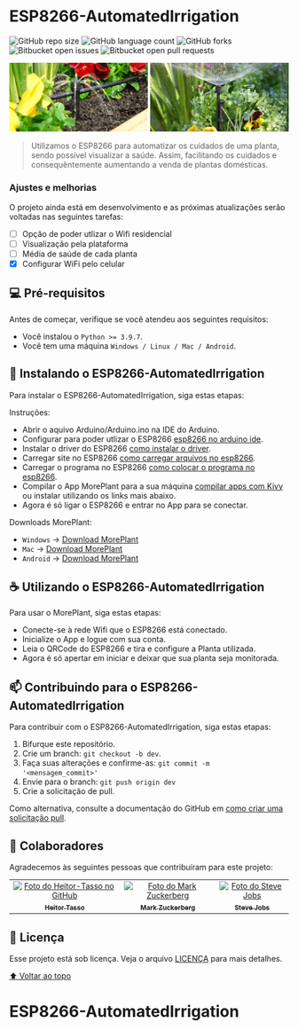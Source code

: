 # ESP8266-AutomatedIrrigation

<!---Esses são exemplos. Veja https://shields.io para outras pessoas ou para personalizar este conjunto de escudos. Você pode querer incluir dependências, status do projeto e informações de licença aqui--->

![GitHub repo size](https://img.shields.io/github/repo-size/Heitor-Tasso/ESP8266-AutomatedIrrigation?style=for-the-badge)
![GitHub language count](https://img.shields.io/github/languages/count/Heitor-Tasso/ESP8266-AutomatedIrrigation?style=for-the-badge)
![GitHub forks](https://img.shields.io/github/forks/Heitor-Tasso/ESP8266-AutomatedIrrigation?style=for-the-badge)
![Bitbucket open issues](https://img.shields.io/bitbucket/issues/Heitor-Tasso/ESP8266-AutomatedIrrigation?style=for-the-badge)
![Bitbucket open pull requests](https://img.shields.io/bitbucket/pr-raw/Heitor-Tasso/ESP8266-AutomatedIrrigation?style=for-the-badge)

<img src="exemplo-image.png" alt="Imagem de Exemplo">

> Utilizamos o ESP8266 para automatizar os cuidados de uma planta, sendo possível visualizar a saúde. Assim, facilitando os cuidados e consequêntemente aumentando a venda de plantas domésticas. 

### Ajustes e melhorias

O projeto ainda está em desenvolvimento e as próximas atualizações serão voltadas nas seguintes tarefas:

- [ ] Opção de poder utlizar o Wifi residencial
- [ ] Visualização pela plataforma
- [ ] Média de saúde de cada planta
- [x] Configurar WiFi pelo celular

## 💻 Pré-requisitos

Antes de começar, verifique se você atendeu aos seguintes requisitos:
<!---Estes são apenas requisitos de exemplo. Adicionar, duplicar ou remover conforme necessário--->
* Você instalou o `Python >= 3.9.7`.
* Você tem uma máquina `Windows / Linux / Mac / Android`.

## 🚀 Instalando o ESP8266-AutomatedIrrigation

Para instalar o ESP8266-AutomatedIrrigation, siga estas etapas:

Instruções:

 - Abrir o aquivo Arduino/Arduino.ino na IDE do Arduino.
 - Configurar para poder utlizar o ESP8266 [esp8266 no arduino ide](https://www.robocore.net/tutoriais/programando-o-esp8266-pela-arduino-ide).
 - Instalar o driver do ESP8266 [como instalar o driver](https://www.blogdarobotica.com/2020/05/26/instalando-driver-serial-para-nodemcu-com-chip-ch340/#:~:text=Caso%20a%20placa%20NODEMCU%20ESP8266,NODEMCU%20ESP8266%20n%C3%A3o%20foi%20reconhecida.&text=Ap%C3%B3s%20a%20conclus%C3%A3o%20do%20download,instala%C3%A7%C3%A3o%2C%20conforme%20a%20Figura%205.).
  - Carregar site no ESP8266 [como carregar arquivos no esp8266](https://randomnerdtutorials.com/install-esp8266-filesystem-uploader-arduino-ide/).
  - Carregar o programa no ESP8266 [como colocar o programa no esp8266](https://seurobo.com.br/como-enviar-o-programa-para-o-arduino-uno-mega-ou-outros/).
  - Compilar o App MorePlant para a sua máquina [compilar apps com Kivy](https://kivy.org/doc/stable/guide/packaging.html) ou instalar utilizando os links mais abaixo.
  - Agora é só ligar o ESP8266 e entrar no App para se conectar.

Downloads MorePlant:
 - `Windows` -> [Download MorePlant]()
 - `Mac` -> [Download MorePlant]()
 - `Android` -> [Download MorePlant]()

## ☕ Utilizando o ESP8266-AutomatedIrrigation

Para usar o MorePlant, siga estas etapas:

 - Conecte-se à rede Wifi que o ESP8266 está conectado.
 - Inicialize o App e logue com sua conta.
 - Leia o QRCode do ESP8266 e tira e configure a Planta utilizada.
 - Agora é só apertar em iniciar e deixar que sua planta seja monitorada.


## 📫 Contribuindo para o ESP8266-AutomatedIrrigation
<!---Se o seu README for longo ou se você tiver algum processo ou etapas específicas que deseja que os contribuidores sigam, considere a criação de um arquivo CONTRIBUTING.md separado--->
Para contribuir com o ESP8266-AutomatedIrrigation, siga estas etapas:

1. Bifurque este repositório.
2. Crie um branch: `git checkout -b dev`.
3. Faça suas alterações e confirme-as: `git commit -m '<mensagem_commit>'`
4. Envie para o branch: `git push origin dev`
5. Crie a solicitação de pull.

Como alternativa, consulte a documentação do GitHub em [como criar uma solicitação pull](https://help.github.com/en/github/collaborating-with-issues-and-pull-requests/creating-a-pull-request).

## 🤝 Colaboradores

Agradecemos às seguintes pessoas que contribuíram para este projeto:

<table>
  <tr>
    <td align="center">
      <a href="#">
        <img src="https://avatars.githubusercontent.com/u/87236158?v=4" width="100px;" alt="Foto do Heitor-Tasso no GitHub"/><br>
        <sub>
          <b>Heitor Tasso</b>
        </sub>
      </a>
    </td>
    <td align="center">
      <a href="#">
        <img src="https://s2.glbimg.com/FUcw2usZfSTL6yCCGj3L3v3SpJ8=/smart/e.glbimg.com/og/ed/f/original/2019/04/25/zuckerberg_podcast.jpg" width="100px;" alt="Foto do Mark Zuckerberg"/><br>
        <sub>
          <b>Mark Zuckerberg</b>
        </sub>
      </a>
    </td>
    <td align="center">
      <a href="#">
        <img src="https://miro.medium.com/max/360/0*1SkS3mSorArvY9kS.jpg" width="100px;" alt="Foto do Steve Jobs"/><br>
        <sub>
          <b>Steve Jobs</b>
        </sub>
      </a>
    </td>
  </tr>
</table>


## 📝 Licença

Esse projeto está sob licença. Veja o arquivo [LICENÇA](LICENSE.md) para mais detalhes.

[⬆ Voltar ao topo](#ESP8266-AutomatedIrrigation)<br>
# ESP8266-AutomatedIrrigation

